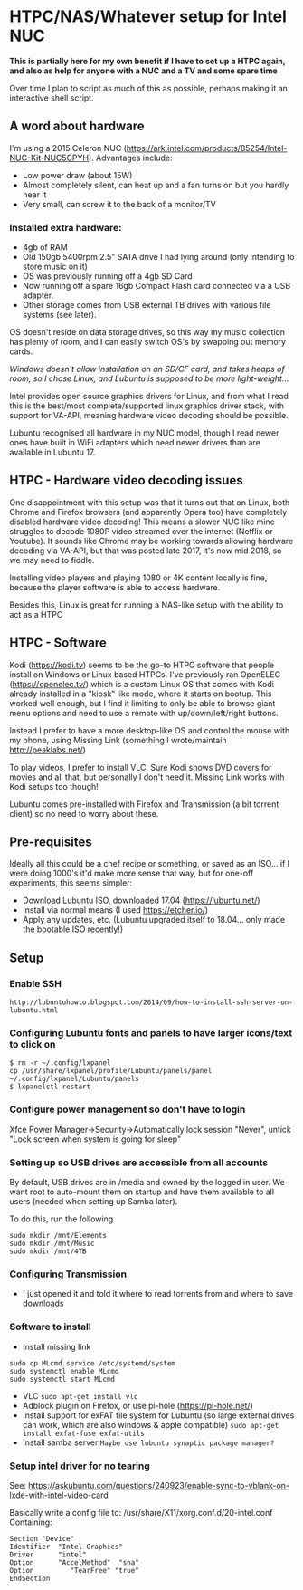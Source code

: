 # HTPC/NAS/Whatever setup for Intel NUC

**This is partially here for my own benefit if I have to set up a HTPC again, and also as help for anyone with a NUC and a TV and some spare time**

Over time I plan to script as much of this as possible, perhaps making it an interactive shell script.

## A word about hardware
I'm using a 2015 Celeron NUC (https://ark.intel.com/products/85254/Intel-NUC-Kit-NUC5CPYH). Advantages include:
- Low power draw (about 15W)
- Almost completely silent, can heat up and a fan turns on but you hardly hear it
- Very small, can screw it to the back of a monitor/TV

### Installed extra hardware:
- 4gb of RAM
- Old 150gb 5400rpm 2.5" SATA drive I had lying around (only intending to store music on it)
- OS was previously running off a 4gb SD Card
- Now running off a spare 16gb Compact Flash card connected via a USB adapter.
- Other storage comes from USB external TB drives with various file systems (see later).

OS doesn't reside on data storage drives, so this way my music collection has plenty of room, and I can easily switch OS's by swapping out memory cards.

*Windows doesn't allow installation on an SD/CF card, and takes heaps of room, so I chose Linux, and Lubuntu is supposed to be more light-weight...*

Intel provides open source graphics drivers for Linux, and from what I read this is the best/most complete/supported linux graphics driver stack, with support for VA-API, meaning hardware video decoding should be possible.

Lubuntu recognised all hardware in my NUC model, though I read newer ones have built in WiFi adapters which need newer drivers than are available in Lubuntu 17.

## HTPC - Hardware video decoding issues

One disappointment with this setup was that it turns out that on Linux, both Chrome and Firefox browsers (and apparently Opera too) have completely disabled hardware video decoding! This means a slower NUC like mine struggles to decode 1080P video streamed over the internet (Netflix or Youtube). It sounds like Chrome may be working towards allowing hardware decoding via VA-API, but that was posted late 2017, it's now mid 2018, so we may need to fiddle.

Installing video players and playing 1080 or 4K content locally is fine, because the player software is able to access hardware.

Besides this, Linux is great for running a NAS-like setup with the ability to act as a HTPC

## HTPC - Software

Kodi (https://kodi.tv) seems to be the go-to HTPC software that people install on Windows or Linux based HTPCs.
I've previously ran OpenELEC (https://openelec.tv/) which is a custom Linux OS that comes with Kodi already installed in a "kiosk" like mode, where it starts on bootup. This worked well enough, but I find it limiting to only be able to browse giant menu options and need to use a remote with up/down/left/right buttons.

Instead I prefer to have a more desktop-like OS and control the mouse with my phone, using Missing Link (something I wrote/maintain http://peaklabs.net/)

To play videos, I prefer to install VLC. Sure Kodi shows DVD covers for movies and all that, but personally I don't need it. Missing Link works with Kodi setups too though!

Lubuntu comes pre-installed with Firefox and Transmission (a bit torrent client) so no need to worry about these.

## Pre-requisites
Ideally all this could be a chef recipe or something, or saved as an ISO... if I were doing 1000's it'd make more sense that way, but for one-off experiments, this seems simpler:

- Download Lubuntu ISO, downloaded 17.04 (https://lubuntu.net/)
- Install via normal means (I used https://etcher.io/)
- Apply any updates, etc. (Lubuntu upgraded itself to 18.04... only made the bootable ISO recently!)

## Setup

### Enable SSH
`http://lubuntuhowto.blogspot.com/2014/09/how-to-install-ssh-server-on-lubuntu.html`

### Configuring Lubuntu fonts and panels to have larger icons/text to click on
```
$ rm -r ~/.config/lxpanel
cp /usr/share/lxpanel/profile/Lubuntu/panels/panel ~/.config/lxpanel/Lubuntu/panels
$ lxpanelctl restart
```

### Configure power management so don't have to login
Xfce Power Manager->Security->Automatically lock session "Never", untick "Lock screen when system is going for sleep"

### Setting up so USB drives are accessible from all accounts
By default, USB drives are in /media and owned by the logged in user. We want root to auto-mount them on startup and have them available to all users (needed when setting up Samba later).

To do this, run the following
```
sudo mkdir /mnt/Elements
sudo mkdir /mnt/Music
sudo mkdir /mnt/4TB
```

### Configuring Transmission
- I just opened it and told it where to read torrents from and where to save downloads

### Software to install
- Install missing link
```
sudo cp MLcmd.service /etc/systemd/system
sudo systemctl enable MLcmd
sudo systemctl start MLcmd
```

- VLC
`sudo apt-get install vlc`
- Adblock plugin on Firefox, or use pi-hole (https://pi-hole.net/)
- Install support for exFAT file system for Lubuntu (so large external drives can work, which are also windows & apple compatible)
`sudo apt-get install exfat-fuse exfat-utils`
- Install samba server
`Maybe use lubuntu synaptic package manager?`

### Setup intel driver for no tearing
See: https://askubuntu.com/questions/240923/enable-sync-to-vblank-on-lxde-with-intel-video-card

Basically write a config file to: /usr/share/X11/xorg.conf.d/20-intel.conf
Containing:
```
Section "Device"
Identifier  "Intel Graphics"
Driver      "intel"
Option      "AccelMethod"  "sna"
Option         "TearFree" "true"
EndSection
```
